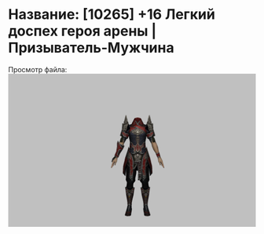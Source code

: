 # Название: [10265] +16 Легкий доспех героя арены | Призыватель-Мужчина

Просмотр файла:
![p080031.png](p080031.png)
